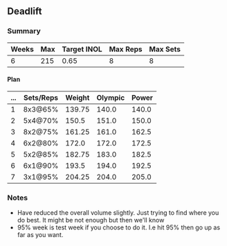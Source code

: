 ## Deadlift

### Summary

Weeks | Max | Target INOL | Max Reps | Max Sets
--- | --- | --- | --- | ---
6 | 215 | 0.65 | 8 | 8

#### Plan

 ... | Sets/Reps | Weight | Olympic | Power
--- | --- | --- | --- | ---
1 | 8x3@65% | 139.75 | 140.0 | 140.0
2 | 5x4@70% | 150.5 | 151.0 | 150.0
3 | 8x2@75% | 161.25 | 161.0 | 162.5
4 | 6x2@80% | 172.0 | 172.0 | 172.5
5 | 5x2@85% | 182.75 | 183.0 | 182.5
6 | 6x1@90% | 193.5 | 194.0 | 192.5
7 | 3x1@95% | 204.25 | 204.0 | 205.0

### Notes

- Have reduced the overall volume slightly. Just trying to find where you do best. It might be not enough but then we'll know
- 95% week is test week if you choose to do it. I.e hit 95% then go up as far as you want.

